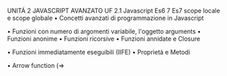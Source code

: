 UNITÁ 2
JAVASCRIPT AVANZATO
UF 2.1 Javascript Es6 7 Es7
scope locale e scope globale
• Concetti avanzati di programmazione in Javascript

• Funzioni con numero di argomenti variabile, l'oggetto arguments • Funzioni anonime
• Funzioni ricorsive
• Funzioni annidate e Closure

• Funzioni immediatamente eseguibili (IIFE)
• Proprietà e Metodi

• Arrow function (=>